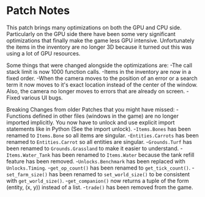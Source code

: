 # Patch Notes

This patch brings many optimizations on both the GPU and CPU side. 
Particularly on the GPU side there have been some very significant optimizations that finally make the game less GPU intensive.
Unfortunately the items in the inventory are no longer 3D because it turned out this was using a lot of GPU resources.

Some things that were changed alongside the optimizations are:
-The call stack limit is now 1000 function calls.
-Items in the inventory are now in a fixed order.
-When the camera moves to the position of an error or a search term it now moves to it's exact location instead of the center of the window. Also, the camera no longer moves to errors that are already on screen.
-Fixed various UI bugs.

Breaking Changes from older Patches that you might have missed:
-Functions defined in other files (windows in the game) are no longer imported implicitly. You now have to unlock and use explicit import statements like in Python (See the import unlock).
-`Items.Bones` has been renamed to `Items.Bone` so all items are singular.
-`Entities.Carrots` has been renamed to `Entities.Carrot` so all entities are singular.
-`Grounds.Turf` has been renamed to `Grounds.Grassland` to make it easier to understand.
-`Items.Water_Tank` has been renamed to `Items.Water` because the tank refill feature has been removed.
-`Unlocks.Benchmark` has been replaced with `Unlocks.Timing`.
-`get_op_count()` has been renamed to `get_tick_count()`.
-`set_farm_size()` has been renamed to `set_world_size()` to be consistent with `get_world_size()`.
-`get_companion()` now returns a tuple of the form (entity, (x, y)) instead of a list.
-`trade()` has been removed from the game.